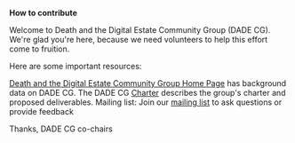 **How to contribute**

Welcome to Death and the Digital Estate Community Group (DADE CG).  We're glad you're here, because we need volunteers to help this effort come to fruition.

Here are some important resources:

[Death and the Digital Estate Community Group Home Page](https://openid.net/cg/death-and-the-digital-estate/) has background data on DADE CG.
The DADE CG [Charter](https://github.com/deansaxe/death-and-the-digital-estate/blob/main/charter.md) describes the group's charter and proposed deliverables.
Mailing list: Join our [mailing list](https://lists.openid.net/mailman/listinfo/openid-digital-directives) to ask questions or provide feedback


Thanks, 
DADE CG co-chairs
